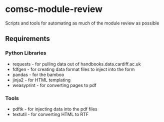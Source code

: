 # comsc-module-review

Scripts and tools for automating as much of the module review as possible

## Requirements

### Python Libraries

* requests - for pulling data out of handbooks.data.cardiff.ac.uk
* fdfgen - for creating data format files to inject into the form
* pandas - for the bamboo
* jinja2 - for HTML templating
* weasyprint - for converting pages to pdf

### Tools

* pdftk - for injecting data into the pdf files
* textutil - for converting HTML to RTF
